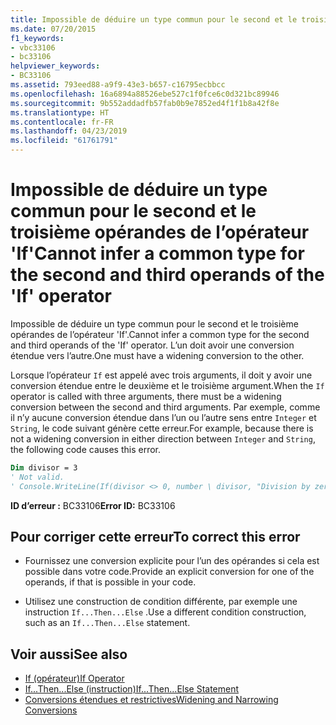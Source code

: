 ```yaml
---
title: Impossible de déduire un type commun pour le second et le troisième opérandes de l’opérateur 'If'
ms.date: 07/20/2015
f1_keywords:
- vbc33106
- bc33106
helpviewer_keywords:
- BC33106
ms.assetid: 793eed88-a9f9-43e3-b657-c16795ecbbcc
ms.openlocfilehash: 16a6894a88526ebe527c1f0fce6c0d321bc89946
ms.sourcegitcommit: 9b552addadfb57fab0b9e7852ed4f1f1b8a42f8e
ms.translationtype: HT
ms.contentlocale: fr-FR
ms.lasthandoff: 04/23/2019
ms.locfileid: "61761791"
---
```

# <a name="cannot-infer-a-common-type-for-the-second-and-third-operands-of-the-if-operator"></a><span data-ttu-id="74acb-102">Impossible de déduire un type commun pour le second et le troisième opérandes de l’opérateur 'If'</span><span class="sxs-lookup"><span data-stu-id="74acb-102">Cannot infer a common type for the second and third operands of the 'If' operator</span></span>
<span data-ttu-id="74acb-103">Impossible de déduire un type commun pour le second et le troisième opérandes de l’opérateur 'If'.</span><span class="sxs-lookup"><span data-stu-id="74acb-103">Cannot infer a common type for the second and third operands of the 'If' operator.</span></span> <span data-ttu-id="74acb-104">L’un doit avoir une conversion étendue vers l’autre.</span><span class="sxs-lookup"><span data-stu-id="74acb-104">One must have a widening conversion to the other.</span></span>  
  
 <span data-ttu-id="74acb-105">Lorsque l’opérateur `If` est appelé avec trois arguments, il doit y avoir une conversion étendue entre le deuxième et le troisième argument.</span><span class="sxs-lookup"><span data-stu-id="74acb-105">When the `If` operator is called with three arguments, there must be a widening conversion between the second and third arguments.</span></span> <span data-ttu-id="74acb-106">Par exemple, comme il n’y aucune conversion étendue dans l’un ou l’autre sens entre `Integer` et `String`, le code suivant génère cette erreur.</span><span class="sxs-lookup"><span data-stu-id="74acb-106">For example, because there is not a widening conversion in either direction between `Integer` and `String`, the following code causes this error.</span></span>  
  
```vb  
Dim divisor = 3  
' Not valid.  
' Console.WriteLine(If(divisor <> 0, number \ divisor, "Division by zero"))  
```  
  
 <span data-ttu-id="74acb-107">**ID d’erreur :** BC33106</span><span class="sxs-lookup"><span data-stu-id="74acb-107">**Error ID:** BC33106</span></span>  
  
## <a name="to-correct-this-error"></a><span data-ttu-id="74acb-108">Pour corriger cette erreur</span><span class="sxs-lookup"><span data-stu-id="74acb-108">To correct this error</span></span>  
  
- <span data-ttu-id="74acb-109">Fournissez une conversion explicite pour l’un des opérandes si cela est possible dans votre code.</span><span class="sxs-lookup"><span data-stu-id="74acb-109">Provide an explicit conversion for one of the operands, if that is possible in your code.</span></span>  
  
- <span data-ttu-id="74acb-110">Utilisez une construction de condition différente, par exemple une instruction `If...Then...Else` .</span><span class="sxs-lookup"><span data-stu-id="74acb-110">Use a different condition construction, such as an `If...Then...Else` statement.</span></span>  
  
## <a name="see-also"></a><span data-ttu-id="74acb-111">Voir aussi</span><span class="sxs-lookup"><span data-stu-id="74acb-111">See also</span></span>

- [<span data-ttu-id="74acb-112">If (opérateur)</span><span class="sxs-lookup"><span data-stu-id="74acb-112">If Operator</span></span>](../../visual-basic/language-reference/operators/if-operator.md)
- [<span data-ttu-id="74acb-113">If...Then...Else (instruction)</span><span class="sxs-lookup"><span data-stu-id="74acb-113">If...Then...Else Statement</span></span>](../../visual-basic/language-reference/statements/if-then-else-statement.md)
- [<span data-ttu-id="74acb-114">Conversions étendues et restrictives</span><span class="sxs-lookup"><span data-stu-id="74acb-114">Widening and Narrowing Conversions</span></span>](../../visual-basic/programming-guide/language-features/data-types/widening-and-narrowing-conversions.md)
